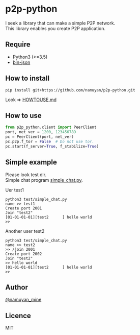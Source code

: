 p2p-python
==========
I seek a library that can make a simple P2P network.  
This library enables you create P2P application.

## Require
* Python3 (>=3.5)
* [bin-json](https://github.com/namuyan/bin-json)

## How to install
```commandline
pip install git+https://github.com/namuyan/p2p-python.git
```
Look => [HOWTOUSE.md](HOWTOUSE.md)

## How to use
```python
from p2p_python.client import PeerClient
port, net_ver = 1200, 123456789
pc = PeerClient(port, net_ver)
pc.p2p.f_tor = False  # Do not use tor.
pc.start(f_server=True, f_stabilize=True)
```

## Simple example
Please look test dir.   
Simple chat program [simple_chat.py](test/simple_chat.py).

Uer test1
```commandline
python3 test/simple_chat.py
name >> test1
Create port 2001
Join "test2"
[01-01-01-01][test2      ] hello world
>> 
```

Another user test2
```commandline
python3 test/simple_chat.py
name >> test2
>> /join 2001
Create port 2002
Join "test2"
>> hello world
[01-01-01-01][test2      ] hello world
>> 
```

## Author
[@namuyan_mine](http://twitter.com/namuyan_mine/)

## Licence
MIT